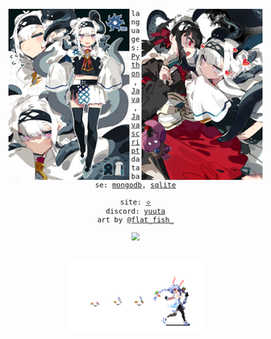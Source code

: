 <div align="center">
  <p float="left">
    <img src="uwu.jpg" width="240" align="left">
    <img src="owo.jpg" width="240" align="right">
  </p>
  <div align="center">
    <samp>
      languages:
      <a href="https://www.python.org/">Python</a>,
      <a href="https://www.oracle.com/java/technologies/java-se-glance.html">Java</a>,
       <a href="https://developer.mozilla.org/en-US/docs/Web/JavaScript">Javascript</a>
      <br>
      database:
      <a href="https://www.mongodb.com/">mongodb</a>,
      <a href="https://www.sqlite.org/index.html">sqlite</a>
      <br>
      <br>
      site:
      <a href="https://yuuta.vercel.app/">⟢</a><br>
      discord:
      <a href="https://discord.com/users/849854875335393340">yuuta</a><br>
      art by <a href="https://twitter.com/flat_fish_">@flat_fish_</a>
    </samp>
  </div>
  <br>
  <img width="170px" src="https://komarev.com/ghpvc/?username=12shadow12&style=for-the-badge&logo=Streamlit&color=FFD580&logo=Bookmeter"/>
  <br>
  <br>
  <br>
  <img src="peko.gif" width="272" align="center">
  <br>
</div>
